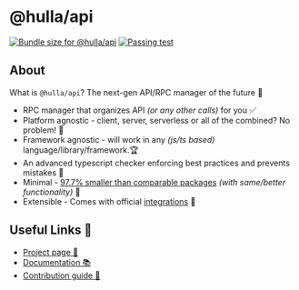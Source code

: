 # @hulla/api
<a href="https://pkg-size.dev/@hulla/api"><img src="https://pkg-size.dev/badge/bundle/1216" title="Bundle size for @hulla/api"></a>
<a href="https://github.com/hulladev/api/actions/workflows/check.yml"><img src="https://github.com/hulladev/api/actions/workflows/check.yml/badge.svg" title="Passing test"></a>

## About
What is `@hulla/api`?  The next-gen API/RPC manager of the future 🚀

- RPC manager that organizes API _(or any other calls)_ for you ✅
- Platform agnostic - client, server, serverless or all of the combined? No problem! 💎
- Framework agnostic - will work in any _(js/ts based)_ language/library/framework.🏆
- An advanced typescript checker enforcing best practices and prevents mistakes 🦸
- Minimal - [97.7% smaller than comparable packages](https://hulla.dev/docs/api/#caveat-package-size) _(with same/better functionality)_ 🤯
- Extensible - Comes with official [integrations](https://hulla.dev/docs/api/integrations) 🧩

## Useful Links 🔗


- [Project page 👀](https://hulla.dev/projects/api)
- [Documentation 📚](https://hulla.dev/docs/api)
- [Contribution guide 💪](CONTRIBUTING.md)
